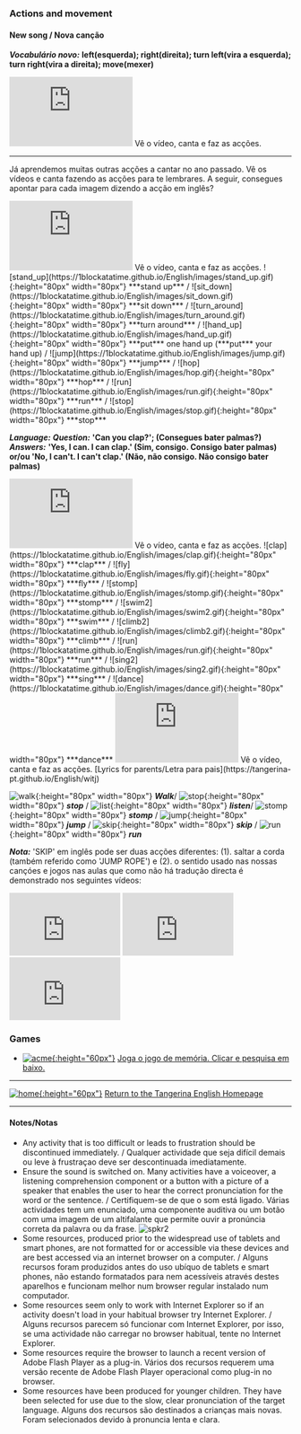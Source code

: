 ### Actions and movement

#### New song / Nova canção

***Vocabulário novo:*** **left(esquerda); right(direita); turn left(vira a esquerda); turn right(vira a direita); move(mexer)**  

<iframe width="220" height="124" src="https://www.youtube.com/embed/0Qrsaz1nxsI" frameborder="0" allow="accelerometer; autoplay; clipboard-write; encrypted-media; gyroscope; picture-in-picture" allowfullscreen></iframe>    
Vê o vídeo, canta e faz as acções.  

***  

Já aprendemos muitas outras acções a cantar no ano passado. Vê os vídeos e canta fazendo as acções para te lembrares. A seguir, consegues apontar para cada imagem dizendo a acção em inglês?  

<iframe width="220" height="124" src="https://www.youtube.com/embed/WsiRSWthV1k" frameborder="0" allow="accelerometer; autoplay; clipboard-write; encrypted-media; gyroscope; picture-in-picture" allowfullscreen></iframe>  
Vê o vídeo, canta e faz as acções.    
![stand_up](https://1blockatatime.github.io/English/images/stand_up.gif){:height="80px" width="80px"} ***stand up*** / ![sit_down](https://1blockatatime.github.io/English/images/sit_down.gif){:height="80px" width="80px"} ***sit down*** / ![turn_around](https://1blockatatime.github.io/English/images/turn_around.gif){:height="80px" width="80px"} ***turn around*** /  
![hand_up](https://1blockatatime.github.io/English/images/hand_up.gif){:height="80px" width="80px"} ***put*** one hand up (***put*** your hand up) / ![jump](https://1blockatatime.github.io/English/images/jump.gif){:height="80px" width="80px"} ***jump*** /  
![hop](https://1blockatatime.github.io/English/images/hop.gif){:height="80px" width="80px"} ***hop*** / ![run](https://1blockatatime.github.io/English/images/run.gif){:height="80px" width="80px"} ***run*** / ![stop](https://1blockatatime.github.io/English/images/stop.gif){:height="80px" width="80px"} ***stop***  

***Language:***
***Question:*** **'Can you clap?'; (Consegues bater palmas?)**  
***Answers:***  **'Yes, I can. I can clap.' (Sim, consigo. Consigo bater palmas)**  
**or/ou 'No, I can't. I can't clap.' (Não, não consigo. Não consigo bater palmas)**  

<iframe width="220" height="124" src="https://www.youtube.com/embed/_Ir0Mc6Qilo" frameborder="0" allow="accelerometer; autoplay; clipboard-write; encrypted-media; gyroscope; picture-in-picture" allowfullscreen></iframe>  
Vê o vídeo, canta e faz as acções.  
![clap](https://1blockatatime.github.io/English/images/clap.gif){:height="80px" width="80px"} ***clap*** / ![fly](https://1blockatatime.github.io/English/images/fly.gif){:height="80px" width="80px"} ***fly*** / ![stomp](https://1blockatatime.github.io/English/images/stomp.gif){:height="80px" width="80px"} ***stomp*** / ![swim2](https://1blockatatime.github.io/English/images/swim2.gif){:height="80px" width="80px"} ***swim*** /  
![climb2](https://1blockatatime.github.io/English/images/climb2.gif){:height="80px" width="80px"} ***climb*** / ![run](https://1blockatatime.github.io/English/images/run.gif){:height="80px" width="80px"} ***run*** / ![sing2](https://1blockatatime.github.io/English/images/sing2.gif){:height="80px" width="80px"} ***sing*** / ![dance](https://1blockatatime.github.io/English/images/dance.gif){:height="80px" width="80px"} ***dance***  

<iframe width="220" height="124" src="https://www.youtube.com/embed/GoSq-yZcJ-4" frameborder="0" allow="accelerometer; autoplay; clipboard-write; encrypted-media; gyroscope; picture-in-picture" allowfullscreen></iframe>  
Vê o vídeo, canta e faz as acções.  [Lyrics for parents/Letra para pais](https://tangerina-pt.github.io/English/witj)   

![walk](https://1blockatatime.github.io/English/images2/walk.png){:height="80px" width="80px"} ***Walk***/ ![stop](https://1blockatatime.github.io/English/images/stop.gif){:height="80px" width="80px"} ***stop*** / ![list](https://1blockatatime.github.io/English/images2/list.png){:height="80px" width="80px"} ***listen***/ ![stomp](https://1blockatatime.github.io/English/images/stomp.gif){:height="80px" width="80px"} ***stomp*** / ![jump](https://1blockatatime.github.io/English/images/jump.gif){:height="80px" width="80px"} ***jump*** / ![skip](https://1blockatatime.github.io/English/images2/skip.png){:height="80px" width="80px"} ***skip***  / ![run](https://1blockatatime.github.io/English/images/run.gif){:height="80px" width="80px"} ***run***   

***Nota:*** 'SKIP' em inglês pode ser duas acções diferentes: (1). saltar a corda (também referido como 'JUMP ROPE') e (2). o sentido usado nas nossas cançóes e jogos nas aulas que como não há tradução directa é demonstrado nos seguintes vídeos:  

<iframe width="198" height="112" src="https://www.youtube.com/embed/QeZRaQXJiW0" frameborder="0" allow="accelerometer; autoplay; clipboard-write; encrypted-media; gyroscope; picture-in-picture" allowfullscreen></iframe> <iframe width="198" height="112" src="https://www.youtube.com/embed/_tzIdoCLvH8" frameborder="0" allow="accelerometer; autoplay; clipboard-write; encrypted-media; gyroscope; picture-in-picture" allowfullscreen></iframe> <iframe width="198" height="112" src="https://www.youtube.com/embed/m9MccH7mWO0" frameborder="0" allow="accelerometer; autoplay; clipboard-write; encrypted-media; gyroscope; picture-in-picture" allowfullscreen></iframe>  

### Games

* [![acme](https://1blockatatime.github.io/English/images2/acme.PNG){:height="60px"}](https://www.eslgamesplus.com/action-verbs-memory-game-for-esl-learning-very-low-beginners/) [Joga o jogo de memória. Clicar e pesquisa em baixo.](https://www.eslgamesplus.com/action-verbs-memory-game-for-esl-learning-very-low-beginners/)    

***

[![home](https://1blockatatime.github.io/English/images/home.png){:height="60px"}](https://tangerina-pt.github.io/English) [Return to the Tangerina English Homepage](https://tangerina-pt.github.io/English)  

***

#### Notes/Notas
* Any activity that is too difficult or leads to frustration should be discontinued immediately. / Qualquer actividade que seja difícil demais ou leve à frustraçao deve ser descontinuada imediatamente.
* Ensure the sound is switched on. Many activities have a voiceover, a listening comprehension component or a button with a picture of a speaker that enables the user to hear the correct pronunciation for the word or the sentence. / Certifiquem-se de que o som está ligado. Várias actividades tem um enunciado, uma componente auditiva ou um botão com uma imagem de um altifalante que permite ouvir a pronúncia correta da palavra ou da frase. ![spkr2](/images/spkr2.PNG)
* Some resources, produced prior to the widespread use of tablets and smart phones, are not formatted for or accessible via these devices and are best accessed via an internet browser on a computer. / Alguns recursos foram produzidos antes do uso ubíquo de tablets e smart phones, não estando formatados para nem acessíveis através destes aparelhos e funcionam melhor num browser regular instalado num computador.
* Some resources seem only to work with Internet Explorer so if an activity doesn't load in your habitual browser try Internet Explorer. / Alguns recursos parecem só funcionar com Internet Explorer, por isso, se uma actividade não carregar no browser habitual, tente no Internet Explorer.
* Some resources require the browser to launch a recent version of Adobe Flash Player as a plug-in. Vários dos recursos requerem uma versão recente de Adobe Flash Player operacional como plug-in no browser.
* Some resources have been produced for younger children. They have been selected for use due to the slow, clear pronunciation of the target language. Alguns dos recursos são destinados a crianças mais novas. Foram selecionados devido à pronuncia lenta e clara.
